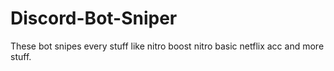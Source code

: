 # Discord-Bot-Sniper
These bot snipes every stuff like nitro boost nitro basic netflix acc and more stuff.
